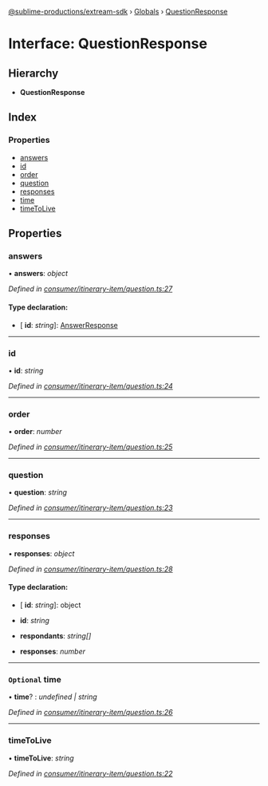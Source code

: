 [@sublime-productions/extream-sdk](../README.md) › [Globals](../globals.md) › [QuestionResponse](questionresponse.md)

# Interface: QuestionResponse

## Hierarchy

* **QuestionResponse**

## Index

### Properties

* [answers](questionresponse.md#answers)
* [id](questionresponse.md#id)
* [order](questionresponse.md#order)
* [question](questionresponse.md#question)
* [responses](questionresponse.md#responses)
* [time](questionresponse.md#optional-time)
* [timeToLive](questionresponse.md#timetolive)

## Properties

###  answers

• **answers**: *object*

*Defined in [consumer/itinerary-item/question.ts:27](https://github.com/Extream-SaaS/ex-sdk/blob/936e0b7/src/consumer/itinerary-item/question.ts#L27)*

#### Type declaration:

* \[ **id**: *string*\]: [AnswerResponse](answerresponse.md)

___

###  id

• **id**: *string*

*Defined in [consumer/itinerary-item/question.ts:24](https://github.com/Extream-SaaS/ex-sdk/blob/936e0b7/src/consumer/itinerary-item/question.ts#L24)*

___

###  order

• **order**: *number*

*Defined in [consumer/itinerary-item/question.ts:25](https://github.com/Extream-SaaS/ex-sdk/blob/936e0b7/src/consumer/itinerary-item/question.ts#L25)*

___

###  question

• **question**: *string*

*Defined in [consumer/itinerary-item/question.ts:23](https://github.com/Extream-SaaS/ex-sdk/blob/936e0b7/src/consumer/itinerary-item/question.ts#L23)*

___

###  responses

• **responses**: *object*

*Defined in [consumer/itinerary-item/question.ts:28](https://github.com/Extream-SaaS/ex-sdk/blob/936e0b7/src/consumer/itinerary-item/question.ts#L28)*

#### Type declaration:

* \[ **id**: *string*\]: object

* **id**: *string*

* **respondants**: *string[]*

* **responses**: *number*

___

### `Optional` time

• **time**? : *undefined | string*

*Defined in [consumer/itinerary-item/question.ts:26](https://github.com/Extream-SaaS/ex-sdk/blob/936e0b7/src/consumer/itinerary-item/question.ts#L26)*

___

###  timeToLive

• **timeToLive**: *string*

*Defined in [consumer/itinerary-item/question.ts:22](https://github.com/Extream-SaaS/ex-sdk/blob/936e0b7/src/consumer/itinerary-item/question.ts#L22)*
